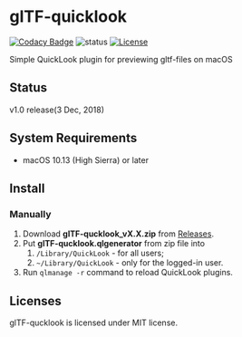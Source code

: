 # glTF-quicklook

[![Codacy Badge](https://api.codacy.com/project/badge/Grade/eecaeefcb3854e6181403bea06e0dbcd)](https://www.codacy.com/app/toshiks/glTF-quicklook?utm_source=github.com&amp;utm_medium=referral&amp;utm_content=toshiks/glTF-quicklook&amp;utm_campaign=Badge_Grade)
![status](https://img.shields.io/badge/glTF-2%2E0-green.svg?style=flat)
[![License](http://img.shields.io/:license-mit-blue.svg)](https://github.com/toshiks/glTF-quicklook/blob/master/LICENSE)

Simple QuickLook plugin for previewing gltf-files on macOS

## Status

v1.0 release(3 Dec, 2018)

## System Requirements

- macOS 10.13 (High Sierra) or later

## Install

### Manually

1. Download **glTF-qucklook_vX.X.zip** from [Releases](https://github.com/toshiks/glTF-quicklook/releases/latest).
2. Put **glTF-qucklook.qlgenerator** from zip file into 
    1. `/Library/QuickLook` - for all users;
    2. `~/Library/QuickLook` - only for the logged-in user.
3. Run `qlmanage -r` command to reload QuickLook plugins.

## Licenses

glTF-qucklook is licensed under MIT license.
